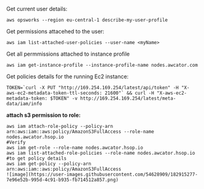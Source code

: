 Get current user details:
```
aws opsworks --region eu-central-1 describe-my-user-profile
```
Get permissions attacehed to the user: <br>
```
aws iam list-attached-user-policies --user-name <myName>
```
Get all permmissions attached to instance profile
```
aws iam get-instance-profile --instance-profile-name nodes.awcator.com
```
Get policies details for the running Ec2 instance:
```
TOKEN=`curl -X PUT "http://169.254.169.254/latest/api/token" -H "X-aws-ec2-metadata-token-ttl-seconds: 21600"` && curl -H "X-aws-ec2-metadata-token: $TOKEN" -v http://169.254.169.254/latest/meta-data/iam/info
```
**attach s3 permission to role:**
```
aws iam attach-role-policy --policy-arn arn:aws:iam::aws:policy/AmazonS3FullAccess --role-name nodes.awcator.hsop.io
#Verify
aws iam get-role --role-name nodes.awcator.hsop.io
aws iam list-attached-role-policies --role-name nodes.awcator.hsop.io
#to get policy details
aws iam get-policy --policy-arn arn:aws:iam::aws:policy/AmazonS3FullAccess
![image](https://user-images.githubusercontent.com/54628909/182915277-7e96e52b-995d-4c91-b935-fb714512a857.png)

```
